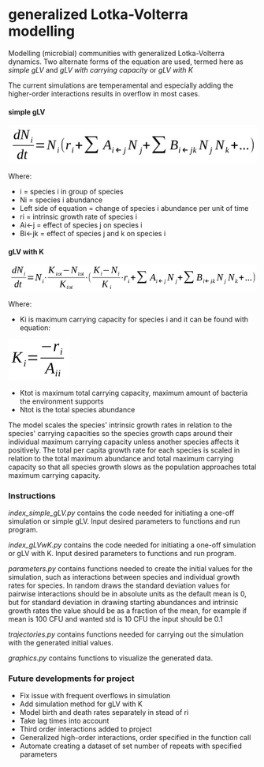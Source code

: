 # generalized Lotka-Volterra modelling
Modelling (microbial) communities with generalized Lotka-Volterra dynamics. Two alternate forms of the equation are used, termed here as *simple gLV* and *gLV with carrying capacity* or *gLV with K*

The current simulations are temperamental and especially adding the higher-order interactions results in overflow in most cases.

#### simple gLV
![simple gLV equation](equations/simple_gLV.png)

Where:
- i = species i in group of species
- Ni = species i abundance
- Left side of equation = change of species i abundance per unit of time
- ri = intrinsic growth rate of species i
- Ai<-j = effect of species j on species i
- Bi<-jk = effect of species j and k on species i

#### gLV with K
![gLV with K](equations/gLV_with_K.png)

Where:
- Ki is maximum carrying capacity for species i and it can be found with equation:

![define K](equations/def_K.png) 

- Ktot is maximum total carrying capacity, maximum amount of bacteria the environment supports
- Ntot is the total species abundance

The model scales the species' intrinsic growth rates in relation to the species' carrying capacities so the species growth caps around their individual maximum carrying capacity unless another species affects it positively. The total per capita growth rate for each species is scaled in relation to the total maximum abundance and total maximum carrying capacity so that all species growth slows as the population approaches total maximum carrying capacity.

### Instructions
*index_simple_gLV.py* contains the code needed for initiating a one-off simulation or simple gLV. Input desired parameters to functions and run program.

*index_gLVwK.py* contains the code needed for initiating a one-off simulation or gLV with K. Input desired parameters to functions and run program.

*parameters.py* contains functions needed to create the initial values for the simulation, such as interactions between species and individual growth rates for species. In random draws the standard deviation values for pairwise interactions should be in absolute units as the default mean is 0, but for standard deviation in drawing starting abundances and intrinsic growth rates the value should be as a fraction of the mean, for example if mean is 100 CFU and wanted std is 10 CFU the input should be 0.1

*trajectories.py* contains functions needed for carrying out the simulation with the generated initial values.

*graphics.py* contains functions to visualize the generated data.

### Future developments for project
- Fix issue with frequent overflows in simulation
- Add simulation method for gLV with K
- Model birth and death rates separately in stead of ri
- Take lag times into account
- Third order interactions added to project
- Generalized high-order interactions, order specified in the function call
- Automate creating a dataset of set number of repeats with specified parameters
